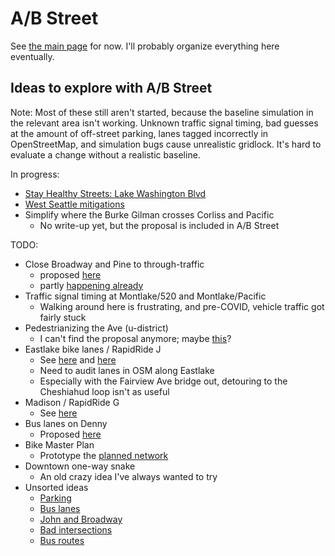 # A/B Street

See [the main page](https://github.com/dabreegster/abstreet/) for now. I'll
probably organize everything here eventually.

## Ideas to explore with A/B Street

Note: Most of these still aren't started, because the baseline simulation in the
relevant area isn't working. Unknown traffic signal timing, bad guesses at the
amount of off-street parking, lanes tagged incorrectly in OpenStreetMap, and
simulation bugs cause unrealistic gridlock. It's hard to evaluate a change
without a realistic baseline.

In progress:

- [Stay Healthy Streets: Lake Washington Blvd](lake_wash/proposal.md)
- [West Seattle mitigations](west_seattle/proposal.md)
- Simplify where the Burke Gilman crosses Corliss and Pacific
  - No write-up yet, but the proposal is included in A/B Street

TODO:

- Close Broadway and Pine to through-traffic
  - proposed
    [here](https://old.reddit.com/r/SeattleWA/comments/gr4dsi/its_time_for_mayor_durkan_to_bring_stay_healthy/)
  - partly [happening already](https://www.openstreetmap.org/way/814244753)
- Traffic signal timing at Montlake/520 and Montlake/Pacific
  - Walking around here is frustrating, and pre-COVID, vehicle traffic got
    fairly stuck
- Pedestrianizing the Ave (u-district)
  - I can't find the proposal anymore; maybe
    [this](http://www.udistrictmobility.com/)?
- Eastlake bike lanes / RapidRide J
  - See
    [here](https://www.seattle.gov/transportation/projects-and-programs/programs/bike-program/protected-bike-lanes/eastlake-avenue-protected-bike-lanes)
    and
    [here](http://www.seattle.gov/transportation/projects-and-programs/programs/transit-program/transit-plus-multimodal-corridor-program/rapidride-roosevelt)
  - Need to audit lanes in OSM along Eastlake
  - Especially with the Fairview Ave bridge out, detouring to the Cheshiahud
    loop isn't as useful
- Madison / RapidRide G
  - See
    [here](http://www.seattle.gov/transportation/projects-and-programs/programs/transit-program/transit-plus-multimodal-corridor-program/madison-street-bus-rapid-transit)
- Bus lanes on Denny
  - Proposed
    [here](https://twitter.com/transitrunner/status/1175068582142599168)
- Bike Master Plan
  - Prototype the
    [planned network](https://www.seattle.gov/transportation/document-library/citywide-plans/modal-plans/bicycle-master-plan)
- Downtown one-way snake
  - An old crazy idea I've always wanted to try
- Unsorted ideas
  - [Parking](https://www.reddit.com/r/SeattleWA/comments/cr1r1l/why_the_fuck_does_the_right_lane_convert_to/)
  - [Bus lanes](https://seattletransitblog.com/2018/10/05/seven-places-to-add-bus-lanes-now/)
  - [John and Broadway](https://old.reddit.com/r/SeattleWA/comments/83h4ri/the_intersection_at_john_and_broadway_desperately/)
  - [Bad intersections](https://old.reddit.com/r/Seattle/comments/4z3ewl/what_are_seattles_worst_intersections/)
  - [Bus routes](https://old.reddit.com/r/SeattleWA/comments/5rvss5/what_changes_would_you_make_to_seattles_bus/)
